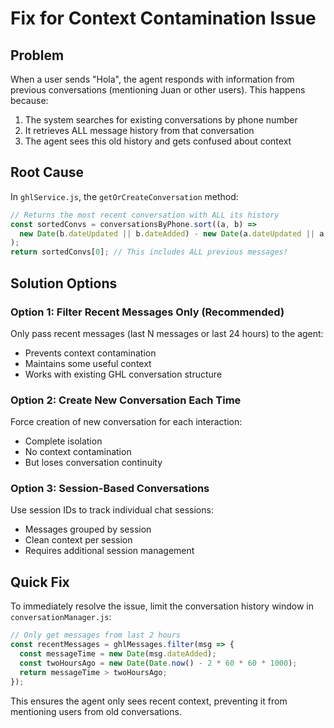 # Fix for Context Contamination Issue

## Problem
When a user sends "Hola", the agent responds with information from previous conversations (mentioning Juan or other users). This happens because:

1. The system searches for existing conversations by phone number
2. It retrieves ALL message history from that conversation
3. The agent sees this old history and gets confused about context

## Root Cause
In `ghlService.js`, the `getOrCreateConversation` method:
```javascript
// Returns the most recent conversation with ALL its history
const sortedConvs = conversationsByPhone.sort((a, b) => 
  new Date(b.dateUpdated || b.dateAdded) - new Date(a.dateUpdated || a.dateAdded)
);
return sortedConvs[0]; // This includes ALL previous messages!
```

## Solution Options

### Option 1: Filter Recent Messages Only (Recommended)
Only pass recent messages (last N messages or last 24 hours) to the agent:
- Prevents context contamination
- Maintains some useful context
- Works with existing GHL conversation structure

### Option 2: Create New Conversation Each Time
Force creation of new conversation for each interaction:
- Complete isolation
- No context contamination
- But loses conversation continuity

### Option 3: Session-Based Conversations
Use session IDs to track individual chat sessions:
- Messages grouped by session
- Clean context per session
- Requires additional session management

## Quick Fix
To immediately resolve the issue, limit the conversation history window in `conversationManager.js`:

```javascript
// Only get messages from last 2 hours
const recentMessages = ghlMessages.filter(msg => {
  const messageTime = new Date(msg.dateAdded);
  const twoHoursAgo = new Date(Date.now() - 2 * 60 * 60 * 1000);
  return messageTime > twoHoursAgo;
});
```

This ensures the agent only sees recent context, preventing it from mentioning users from old conversations.